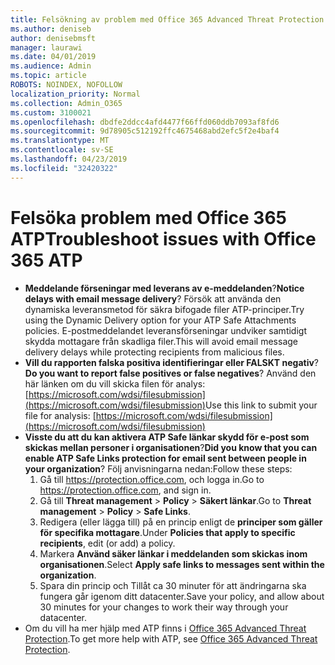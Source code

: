 ```yaml
---
title: Felsökning av problem med Office 365 Advanced Threat Protection (ATP)
ms.author: deniseb
author: denisebmsft
manager: laurawi
ms.date: 04/01/2019
ms.audience: Admin
ms.topic: article
ROBOTS: NOINDEX, NOFOLLOW
localization_priority: Normal
ms.collection: Admin_O365
ms.custom: 3100021
ms.openlocfilehash: dbdfe2ddcc4afd4477f66ffd060ddb7093af8fd6
ms.sourcegitcommit: 9d78905c512192ffc4675468abd2efc5f2e4baf4
ms.translationtype: MT
ms.contentlocale: sv-SE
ms.lasthandoff: 04/23/2019
ms.locfileid: "32420322"
---
```

# <a name="troubleshoot-issues-with-office-365-atp"></a><span data-ttu-id="12c57-102">Felsöka problem med Office 365 ATP</span><span class="sxs-lookup"><span data-stu-id="12c57-102">Troubleshoot issues with Office 365 ATP</span></span>

- <span data-ttu-id="12c57-103">**Meddelande förseningar med leverans av e-meddelanden**?</span><span class="sxs-lookup"><span data-stu-id="12c57-103">**Notice delays with email message delivery**?</span></span> <span data-ttu-id="12c57-104">Försök att använda den dynamiska leveransmetod för säkra bifogade filer ATP-principer.</span><span class="sxs-lookup"><span data-stu-id="12c57-104">Try using the Dynamic Delivery option for your ATP Safe Attachments policies.</span></span> <span data-ttu-id="12c57-105">E-postmeddelandet leveransförseningar undviker samtidigt skydda mottagare från skadliga filer.</span><span class="sxs-lookup"><span data-stu-id="12c57-105">This will avoid email message delivery delays while protecting recipients from malicious files.</span></span>
- <span data-ttu-id="12c57-106">**Vill du rapporten falska positiva identifieringar eller FALSKT negativ**?</span><span class="sxs-lookup"><span data-stu-id="12c57-106">**Do you want to report false positives or false negatives**?</span></span> <span data-ttu-id="12c57-107">Använd den här länken om du vill skicka filen för analys:[https://microsoft.com/wdsi/filesubmission](https://microsoft.com/wdsi/filesubmission)</span><span class="sxs-lookup"><span data-stu-id="12c57-107">Use this link to submit your file for analysis: [https://microsoft.com/wdsi/filesubmission](https://microsoft.com/wdsi/filesubmission)</span></span>
- <span data-ttu-id="12c57-108">**Visste du att du kan aktivera ATP Safe länkar skydd för e-post som skickas mellan personer i organisationen**?</span><span class="sxs-lookup"><span data-stu-id="12c57-108">**Did you know that you can enable ATP Safe Links protection for email sent between people in your organization**?</span></span> <span data-ttu-id="12c57-109">Följ anvisningarna nedan:</span><span class="sxs-lookup"><span data-stu-id="12c57-109">Follow these steps:</span></span>
    1. <span data-ttu-id="12c57-110">Gå till https://protection.office.com, och logga in.</span><span class="sxs-lookup"><span data-stu-id="12c57-110">Go to https://protection.office.com, and sign in.</span></span>
    2. <span data-ttu-id="12c57-111">Gå till **Threat management** > **Policy** > **Säkert länkar**.</span><span class="sxs-lookup"><span data-stu-id="12c57-111">Go to **Threat management** > **Policy** > **Safe Links**.</span></span>
    3. <span data-ttu-id="12c57-112">Redigera (eller lägga till) på en princip enligt de **principer som gäller för specifika mottagare**.</span><span class="sxs-lookup"><span data-stu-id="12c57-112">Under **Policies that apply to specific recipients**, edit (or add) a policy.</span></span>
    4. <span data-ttu-id="12c57-113">Markera **Använd säker länkar i meddelanden som skickas inom organisationen**.</span><span class="sxs-lookup"><span data-stu-id="12c57-113">Select **Apply safe links to messages sent within the organization**.</span></span>
    5. <span data-ttu-id="12c57-114">Spara din princip och Tillåt ca 30 minuter för att ändringarna ska fungera går igenom ditt datacenter.</span><span class="sxs-lookup"><span data-stu-id="12c57-114">Save your policy, and allow about 30 minutes for your changes to work their way through your datacenter.</span></span>
- <span data-ttu-id="12c57-115">Om du vill ha mer hjälp med ATP finns i [Office 365 Advanced Threat Protection](https://docs.microsoft.com/office365/securitycompliance/office-365-atp).</span><span class="sxs-lookup"><span data-stu-id="12c57-115">To get more help with ATP, see [Office 365 Advanced Threat Protection](https://docs.microsoft.com/office365/securitycompliance/office-365-atp).</span></span>